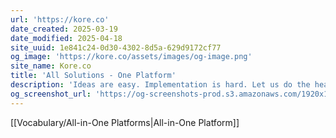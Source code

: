 ```yaml
---
url: 'https://kore.co'
date_created: 2025-03-19
date_modified: 2025-04-18
site_uuid: 1e841c24-0d30-4302-8d5a-629d9172cf77
og_image: 'https://kore.co/assets/images/og-image.png'
site_name: Kore.co
title: 'All Solutions - One Platform'
description: 'Ideas are easy. Implementation is hard. Let us do the heavy lifting!'
og_screenshot_url: 'https://og-screenshots-prod.s3.amazonaws.com/1920x1080/80/false/e0b7101bb9839a44bef68856bb9404bef6bbbfe469b87e2414611694390180e9.jpeg'
---
```


[[Vocabulary/All-in-One Platforms|All-in-One Platform]]
